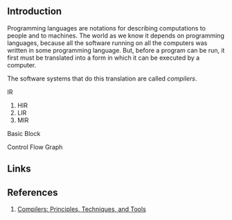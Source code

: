 ## Introduction

Programming languages are notations for describing computations to people and to machines.
The world as we know it depends on programming languages, because all the software running on all the computers was written in some programming language.
But, before a program can be run, it first must be translated into a form in which it can be executed by a computer.

The software systems that do this translation are called *compilers*.


IR
1. HIR
2. LIR
3. MIR

Basic Block

Control Flow Graph





## Links



## References

1. [Compilers: Principles, Techniques, and Tools]()



